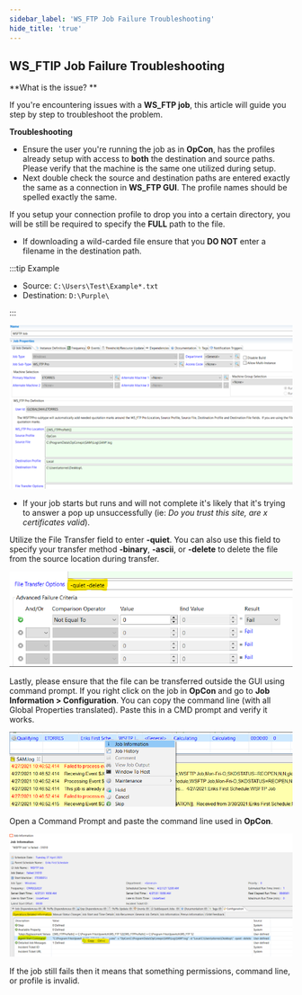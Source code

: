 ```yaml
---
sidebar_label: 'WS_FTP Job Failure Troubleshooting'
hide_title: 'true'
---
```


## WS_FTIP Job Failure Troubleshooting

**What is the issue? **

If you're encountering issues with a **WS_FTP job**, this article will guide you step by step to troubleshoot the problem.

**Troubleshooting**

* Ensure the user you're running the job as in **OpCon**, has the profiles already setup with access to **both** the destination and source paths. Please verify that the machine is the same one utilized during setup.
* Next double check the source and destination paths are entered exactly the same as a connection in **WS_FTP GUI**. The profile names should be spelled exactly the same.

If you setup your connection profile to drop you into a certain directory, you will be still be required to specify the **FULL** path to the file.

* If downloading a wild-carded file ensure that you **DO NOT** enter a filename in the destination path.

:::tip Example

* Source: `C:\Users\Test\Example*.txt`
* Destination: `D:\Purple\`

:::

![](../static/img/rtaImage-191.png)

* If your job starts but runs and will not complete it's likely that it's trying to answer a pop up unsuccessfully (ie: *Do you trust this site, are x certificates valid*).

Utilize the File Transfer field to enter **-quiet**. You can also use this field to specify your transfer method **-binary**, **-ascii**, or **-delete** to delete the file from the source location during transfer.

![](../static/img/rtaImage-192.png)

Lastly, please ensure that the file can be transferred outside the GUI using command prompt. If you right click on the job in **OpCon** and go to **Job Information > Configuration**. You can copy the command line (with all Global Properties translated). Paste this in a CMD prompt and verify it works.

![](../static/img/rtaImage-193.png)

Open a Command Prompt and paste the command line used in **OpCon**.

![](../static/img/rtaImage-194.png)

If the job still fails then it means that something permissions, command line, or profile is invalid.


